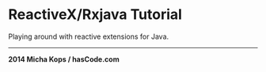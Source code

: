 # ReactiveX/Rxjava Tutorial

Playing around with reactive extensions for Java.

----

**2014 Micha Kops / hasCode.com** 
